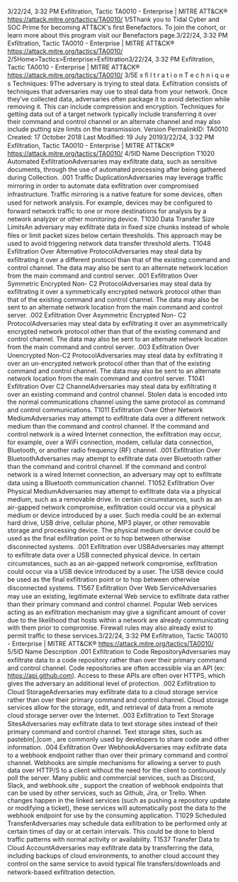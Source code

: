 3/22/24, 3:32 PM Exﬁltration, Tactic TA0010 - Enterprise | MITRE ATT&CK®
https://attack.mitre.org/tactics/TA0010/ 1/5Thank you to Tidal Cyber and SOC Prime for becoming ATT&CK's ﬁrst Benefactors. To join the cohort, or learn more about this program visit our
Benefactors page.3/22/24, 3:32 PM Exﬁltration, Tactic TA0010 - Enterprise | MITRE ATT&CK®
https://attack.mitre.org/tactics/TA0010/ 2/5Home>Tactics>Enterprise>Exﬁltration3/22/24, 3:32 PM Exﬁltration, Tactic TA0010 - Enterprise | MITRE ATT&CK®
https://attack.mitre.org/tactics/TA0010/ 3/5E x ﬁ l t r a t i o n
T e c h n i q u e s
Techniques: 9The adversary is trying to steal data.
Exﬁltration consists of techniques that adversaries may use to steal data from your network. Once they’ve collected data, adversaries often
package it to avoid detection while removing it. This can include compression and encryption. Techniques for getting data out of a target
network typically include transferring it over their command and control channel or an alternate channel and may also include putting size
limits on the transmission.
Version PermalinkID: TA0010
Created: 17 October 2018
Last Modiﬁed: 19 July 20193/22/24, 3:32 PM Exﬁltration, Tactic TA0010 - Enterprise | MITRE ATT&CK®
https://attack.mitre.org/tactics/TA0010/ 4/5ID Name Description
T1020 Automated
ExﬁltrationAdversaries may exﬁltrate data, such as sensitive documents, through the use of automated
processing after being gathered during Collection.
.001 Traﬃc
DuplicationAdversaries may leverage traﬃc mirroring in order to automate data exﬁltration over compromised
infrastructure. Traﬃc mirroring is a native feature for some devices, often used for network analysis.
For example, devices may be conﬁgured to forward network traﬃc to one or more destinations for
analysis by a network analyzer or other monitoring device.
T1030 Data Transfer
Size LimitsAn adversary may exﬁltrate data in ﬁxed size chunks instead of whole ﬁles or limit packet sizes below
certain thresholds. This approach may be used to avoid triggering network data transfer threshold
alerts.
T1048 Exﬁltration Over
Alternative
ProtocolAdversaries may steal data by exﬁltrating it over a different protocol than that of the existing command
and control channel. The data may also be sent to an alternate network location from the main
command and control server.
.001 Exﬁltration Over
Symmetric
Encrypted Non-
C2 ProtocolAdversaries may steal data by exﬁltrating it over a symmetrically encrypted network protocol other than
that of the existing command and control channel. The data may also be sent to an alternate network
location from the main command and control server.
.002 Exﬁltration Over
Asymmetric
Encrypted Non-
C2 ProtocolAdversaries may steal data by exﬁltrating it over an asymmetrically encrypted network protocol other
than that of the existing command and control channel. The data may also be sent to an alternate
network location from the main command and control server.
.003 Exﬁltration Over
Unencrypted
Non-C2 ProtocolAdversaries may steal data by exﬁltrating it over an un-encrypted network protocol other than that of
the existing command and control channel. The data may also be sent to an alternate network location
from the main command and control server.
T1041 Exﬁltration Over
C2 ChannelAdversaries may steal data by exﬁltrating it over an existing command and control channel. Stolen
data is encoded into the normal communications channel using the same protocol as command and
control communications.
T1011 Exﬁltration Over
Other Network
MediumAdversaries may attempt to exﬁltrate data over a different network medium than the command and
control channel. If the command and control network is a wired Internet connection, the exﬁltration
may occur, for example, over a WiFi connection, modem, cellular data connection, Bluetooth, or another
radio frequency (RF) channel.
.001 Exﬁltration Over
BluetoothAdversaries may attempt to exﬁltrate data over Bluetooth rather than the command and control
channel. If the command and control network is a wired Internet connection, an adversary may opt to
exﬁltrate data using a Bluetooth communication channel.
T1052 Exﬁltration Over
Physical MediumAdversaries may attempt to exﬁltrate data via a physical medium, such as a removable drive. In certain
circumstances, such as an air-gapped network compromise, exﬁltration could occur via a physical
medium or device introduced by a user. Such media could be an external hard drive, USB drive, cellular
phone, MP3 player, or other removable storage and processing device. The physical medium or device
could be used as the ﬁnal exﬁltration point or to hop between otherwise disconnected systems.
.001 Exﬁltration over
USBAdversaries may attempt to exﬁltrate data over a USB connected physical device. In certain
circumstances, such as an air-gapped network compromise, exﬁltration could occur via a USB device
introduced by a user. The USB device could be used as the ﬁnal exﬁltration point or to hop between
otherwise disconnected systems.
T1567 Exﬁltration Over
Web ServiceAdversaries may use an existing, legitimate external Web service to exﬁltrate data rather than their
primary command and control channel. Popular Web services acting as an exﬁltration mechanism may
give a signiﬁcant amount of cover due to the likelihood that hosts within a network are already
communicating with them prior to compromise. Firewall rules may also already exist to permit traﬃc to
these services.3/22/24, 3:32 PM Exﬁltration, Tactic TA0010 - Enterprise | MITRE ATT&CK®
https://attack.mitre.org/tactics/TA0010/ 5/5ID Name Description
.001 Exﬁltration to
Code RepositoryAdversaries may exﬁltrate data to a code repository rather than over their primary command and
control channel. Code repositories are often accessible via an API (ex: https://api.github.com). Access
to these APIs are often over HTTPS, which gives the adversary an additional level of protection.
.002 Exﬁltration to
Cloud StorageAdversaries may exﬁltrate data to a cloud storage service rather than over their primary command and
control channel. Cloud storage services allow for the storage, edit, and retrieval of data from a remote
cloud storage server over the Internet.
.003 Exﬁltration to
Text Storage
SitesAdversaries may exﬁltrate data to text storage sites instead of their primary command and control
channel. Text storage sites, such as pastebin[.]com , are commonly used by developers to share code
and other information.
.004 Exﬁltration Over
WebhookAdversaries may exﬁltrate data to a webhook endpoint rather than over their primary command and
control channel. Webhooks are simple mechanisms for allowing a server to push data over HTTP/S to
a client without the need for the client to continuously poll the server. Many public and commercial
services, such as Discord, Slack, and webhook.site , support the creation of webhook endpoints that
can be used by other services, such as Github, Jira, or Trello. When changes happen in the linked
services (such as pushing a repository update or modifying a ticket), these services will automatically
post the data to the webhook endpoint for use by the consuming application.
T1029 Scheduled
TransferAdversaries may schedule data exﬁltration to be performed only at certain times of day or at certain
intervals. This could be done to blend traﬃc patterns with normal activity or availability.
T1537 Transfer Data to
Cloud AccountAdversaries may exﬁltrate data by transferring the data, including backups of cloud environments, to
another cloud account they control on the same service to avoid typical ﬁle transfers/downloads and
network-based exﬁltration detection.